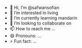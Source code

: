 - 👋 Hi, I’m @safwansofian
- 👀 I’m interested in living
- 🌱 I’m currently learning mandarin
- 💞️ I’m looking to collaborate on 
- 📫 How to reach me ...
- 😄 Pronouns: ...
- ⚡ Fun fact: ...

<!---
safwansofian/safwansofian is a ✨ special ✨ repository because its `README.md` (this file) appears on your GitHub profile.
You can click the Preview link to take a look at your changes.
--->
